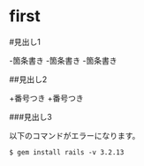 first
=====

#見出し1


-箇条書き
-箇条書き
-箇条書き

##見出し2　

+番号つき
+番号つき

###見出し3

以下のコマンドがエラーになります。

    $ gem install rails -v 3.2.13
